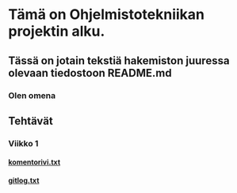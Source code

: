 # Tämä on Ohjelmistotekniikan projektin alku.
## Tässä on jotain tekstiä hakemiston juuressa olevaan tiedostoon README.md
### Olen omena

## Tehtävät
### Viikko 1
#### [komentorivi.txt](https://github.com/VehvilainenPooki/OTProjekti/blob/main/laskarit/viikko1/komentorivi.txt)
#### [gitlog.txt](https://github.com/VehvilainenPooki/OTProjekti/blob/main/laskarit/viikko1/komentorivi.txt)
